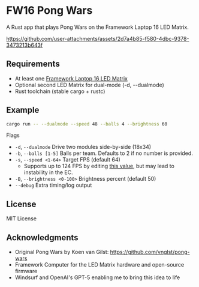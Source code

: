    # FW16 Pong Wars

A Rust app that plays Pong Wars on the Framework Laptop 16 LED Matrix.

https://github.com/user-attachments/assets/2d7a4b85-f580-4dbc-9378-3473213b643f

## Requirements

- At least one [Framework Laptop 16 LED Matrix](https://frame.work/products/16-led-matrix)
- Optional second LED Matrix for dual-mode (-d, --dualmode)
- Rust toolchain (stable cargo + rustc)

## Example

```bash
cargo run -- --dualmode --speed 48 --balls 4 --brightness 60
```

Flags

- `-d`, `--dualmode`  Drive two modules side-by-side (18x34)
- `-b`, `--balls [1-5]`  Balls per team. Defaults to 2 if no number is provided.
- `-s`, `--speed <1-64>`  Target FPS (default 64)
    - Supports up to 124 FPS by editing [this value](https://github.com/boobcactus/fw16-pong-wars/blob/b246b33519e5e006077fbc7d48cc27122e02981f/src/main.rs#L21), but may lead to instability in the EC.
- `-B`, `--brightness <0-100>`  Brightness percent (default 50)
- `--debug`  Extra timing/log output

## License

MIT License

## Acknowledgments

- Original Pong Wars by Koen van Gilst: https://github.com/vnglst/pong-wars
- Framework Computer for the LED Matrix hardware and open-source firmware
- Windsurf and OpenAI's GPT-5 enabling me to bring this idea to life  
